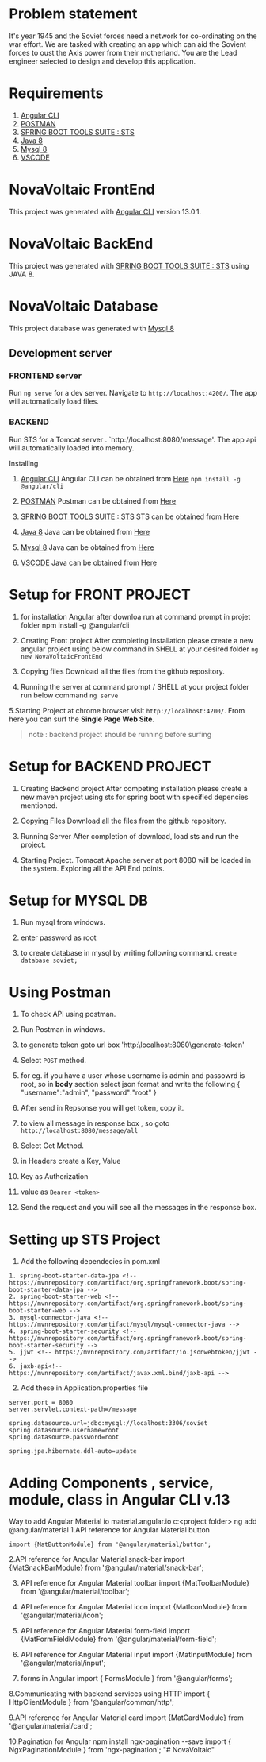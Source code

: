 # Problem statement
It's year 1945 and the Soviet forces need a network for co-ordinating on the war effort. We are tasked with creating an app which can aid the Sovient forces to oust the Axis power from their motherland. You are the Lead engineer selected to design and develop this application.

# Requirements
1. [Angular CLI](https://github.com/angular/angular-cli)
2. [POSTMAN](https://www.postman.com/downloads/)
3. [SPRING BOOT TOOLS SUITE : STS](https://spring.io/tools)
4. [Java 8](https://www.oracle.com/java/technologies/downloads/)
5. [Mysql 8](https://dev.mysql.com/downloads/mysql/)
6. [VSCODE](https://code.visualstudio.com/download)

# NovaVoltaic FrontEnd

This project was generated with [Angular CLI](https://github.com/angular/angular-cli) version 13.0.1.

# NovaVoltaic BackEnd

This project was generated with [SPRING BOOT TOOLS SUITE : STS](https://spring.io/tools) using JAVA 8.

# NovaVoltaic Database

This project database was generated with [Mysql 8](https://dev.mysql.com/downloads/mysql/)

## Development server

### FRONTEND server 
Run `ng serve` for a dev server. Navigate to `http://localhost:4200/`. The app will automatically load files.

### BACKEND
Run STS for a Tomcat server . `http://localhost:8080/message'. The app api will automatically loaded into memory. 

Installing
1. [Angular CLI](https://github.com/angular/angular-cli)
Angular CLI can be obtained from [Here](https://github.com/angular/angular-cli)
``` npm install -g @angular/cli ```
2. [POSTMAN](https://www.postman.com/downloads/)
Postman can be obtained from [Here](https://www.postman.com/downloads/)

3. [SPRING BOOT TOOLS SUITE : STS](https://spring.io/tools)
STS can be obtained from [Here](https://spring.io/tools)

4. [Java 8](https://www.oracle.com/java/technologies/downloads/)
Java can be obtained from [Here](https://www.oracle.com/java/technologies/downloads/)

5. [Mysql 8](https://dev.mysql.com/downloads/mysql/)
Java can be obtained from [Here](https://dev.mysql.com/downloads/mysql/)

6. [VSCODE](https://code.visualstudio.com/download)
Java can be obtained from [Here](https://code.visualstudio.com/download)

# Setup for FRONT PROJECT 
1. for installation Angular after downloa run at command prompt in projet folder
npm install -g @angular/cli

2. Creating Front project
After completing installation please create a new angular project using below command in SHELL at your desired folder
 ```ng new NovaVoltaicFrontEnd```
 
3. Copying files 
Download all the files from the github repository.

4. Running the server
at command prompt / SHELL at your project folder run below command
```ng serve```

5.Starting Project
at chrome browser visit `http://localhost:4200/`. From here you can surf the **Single Page Web Site**.
>note : backend project should be running before surfing

# Setup for BACKEND PROJECT
1. Creating Backend project
 After competing installation please create a new maven project using sts for spring boot with specified depencies mentioned.

 2. Copying Files
 Download all the files from the github repository.

 3. Running Server
 After completion of download, load sts and run the project.

 4. Starting Project.
 Tomacat Apache server at port 8080 will be loaded in the system. Exploring all the API End points.

 # Setup for MYSQL DB
 1. Run mysql from windows.

 2. enter password as root

 3. to create database in mysql by writing following command.
 ``` create database soviet; ```
 
 # Using Postman
 1. To check API using postman.

 2. Run Postman in windows.

 3. to generate token goto url box 'http:\\localhost:8080\generate-token'

 4. Select `POST` method.

 5. for eg. if you have a user whose username is admin and passowrd is root, so in **body** section select json format and write the following
 { 
     "username":"admin",
     "password":"root"
 } 
 
 6. After send in Repsonse you will get token, copy it.

 7. to view all message in response box , so goto `http://localhost:8080/message/all`

 8. Select Get Method.

 9. in Headers create a Key, Value

 10. Key as Authorization

 11. value as `Bearer <token>`

 12. Send the request and you will see all the messages in the response box.


# Setting up STS Project
1. Add the following dependecies in pom.xml
```
1. spring-boot-starter-data-jpa <!-- https://mvnrepository.com/artifact/org.springframework.boot/spring-boot-starter-data-jpa -->
2. spring-boot-starter-web <!-- https://mvnrepository.com/artifact/org.springframework.boot/spring-boot-starter-web -->
3. mysql-connector-java <!-- https://mvnrepository.com/artifact/mysql/mysql-connector-java -->
4. spring-boot-starter-security <!-- https://mvnrepository.com/artifact/org.springframework.boot/spring-boot-starter-security -->
5. jjwt <!-- https://mvnrepository.com/artifact/io.jsonwebtoken/jjwt --> 
6. jaxb-api<!-- https://mvnrepository.com/artifact/javax.xml.bind/jaxb-api -->
```

2. Add these in Application.properties file
```
server.port = 8080
server.servlet.context-path=/message

spring.datasource.url=jdbc:mysql://localhost:3306/soviet
spring.datasource.username=root
spring.datasource.password=root

spring.jpa.hibernate.ddl-auto=update
```


# Adding Components , service, module, class in Angular CLI v.13
Way to add Angular Material io
material.angular.io
c:\<project folder> ng add @angular/material
1.API reference for Angular Material button
```
import {MatButtonModule} from '@angular/material/button';
```

2.API reference for Angular Material snack-bar
import {MatSnackBarModule} from '@angular/material/snack-bar';

3. API reference for Angular Material toolbar
import {MatToolbarModule} from '@angular/material/toolbar';

4. API reference for Angular Material icon
import {MatIconModule} from '@angular/material/icon';

5. API reference for Angular Material form-field
import {MatFormFieldModule} from '@angular/material/form-field';

6. API reference for Angular Material input
import {MatInputModule} from '@angular/material/input';

7. forms in Angular
import { FormsModule } from '@angular/forms';

8.Communicating with backend services using HTTP
import { HttpClientModule } from '@angular/common/http';

9.API reference for Angular Material card
import {MatCardModule} from '@angular/material/card';

10.Pagination for Angular
npm install ngx-pagination --save
import { NgxPaginationModule } from 'ngx-pagination';
"# NovaVoltaic" 
